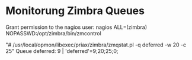 # Monitorung Zimbra Queues

Grant permission to the nagios user:
nagios ALL=(zimbra) NOPASSWD:/opt/zimbra/bin/zmcontrol


"# /usr/local/opmon/libexec/priax/zimbra/zmqstat.pl -q deferred -w 20 -c 25"
Queue deferred: 9 | 'deferred'=9;20;25;0;